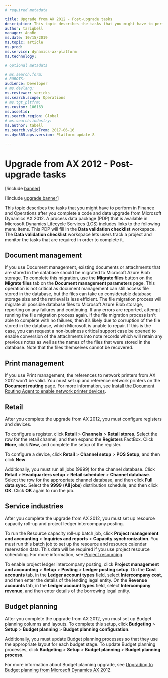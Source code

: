 ```yaml
---
# required metadata

title: Upgrade from AX 2012 - Post-upgrade tasks
description: This topic describes the tasks that you might have to perform in Finance and Operations after you complete a code and data upgrade from Microsoft Dynamics AX 2012.
author: tariqbell
manager: AnnBe
ms.date: 10/15/2019
ms.topic: article
ms.prod: 
ms.service: dynamics-ax-platform
ms.technology: 

# optional metadata

# ms.search.form: 
# ROBOTS: 
audience: Developer
# ms.devlang: 
ms.reviewer: sericks
ms.search.scope: Operations
# ms.tgt_pltfrm: 
ms.custom: 106163
ms.assetid: 
ms.search.region: Global
# ms.search.industry: 
ms.author: tabell
ms.search.validFrom: 2017-06-16
ms.dyn365.ops.version: Platform update 8

---
```


# Upgrade from AX 2012 - Post-upgrade tasks

[!include [banner](../includes/banner.md)]

[!include [upgrade banner](../includes/upgrade-banner.md)]

This topic describes the tasks that you might have to perform in Finance and Operations after you complete a code and data upgrade from Microsoft Dynamics AX 2012. A process data package (PDP) that is available in Microsoft Dynamics Lifecycle Services (LCS) includes links to the following menu items. This PDP will fill in the **Data validation checklist** workspace. The **Data validation checklist** workspace lets users track a project and monitor the tasks that are required in order to complete it.

## Document management

If you use Document management, existing documents or attachments that are stored in the database should be migrated to Microsoft Azure Blob storage. To complete this migration, use the **Migrate files** button on the **Migrate files** tab on the **Document management parameters** page. This operation is not critical as document management can still access file stored in the database, but the files can take up considerable database storage size and the retrieval is less efficient. The file migration process will migrate all possible database files to Microsoft Azure Blob storage, reporting on any failures and continuing. If any errors are reported, attempt running the file migration process again.
If the file migration process isn’t able to complete with no failures, then it’s likely due to corruption of the file stored in the database, which Microsoft is unable to repair. If this is the case, you can request a non-business critical support case be opened to enable conversion of the attachments into note records which will retain any previous notes as well as the names of the files that were stored in the database. Note that the files themselves cannot be recovered.

## Print management

If you use Print management, the references to network printers from AX 2012 won’t be valid. You must set up and reference network printers on the **Document routing** page. For more information, see [Install the Document Routing Agent to enable network printer devices](../analytics/install-document-routing-agent.md).

## Retail

After you complete the upgrade from AX 2012, you must configure registers and devices.

To configure a register, click **Retail** > **Channels** > **Retail stores**. Select the row for the retail channel, and then expand the **Registers** FactBox. Click **More**, click **New**, and complete the setup of the register.

To configure a device, click **Retail** > **Channel setup** > **POS Setup**, and then click **New**.

Additionally, you must run all jobs (9999) for the channel database. Click **Retail** > **Headquarters setup** > **Retail scheduler** > **Channel database**. Select the row for the appropriate channel database, and then click **Full data sync**. Select the **9999** (**All jobs**) distribution schedule, and then click **OK**. Click **OK** again to run the job.

## Service industries

After you complete the upgrade from AX 2012, you must set up resource capacity roll-up and project ledger intercompany posting.

To run the Resource capacity roll-up batch job, click **Project management and accounting** > **Inquiries and reports** > **Capacity synchronization**. You must run this batch job to set up the resource and resource calendar reservation data. This data will be required if you use project resource scheduling. For more information, see [Project resourcing](../../../finance/project-management/project-resourcing.md).

To enable project ledger intercompany posting, click **Project management and accounting** > **Setup** > **Posting** > **Ledger posting setup**. On the **Cost accounts** tab, in the **Ledger account types** field, select **Intercompany cost**, and then enter the details of the lending legal entity. On the **Revenue accounts** tab, in the **Ledger account types** field, select **Intercompany revenue**, and then enter details of the borrowing legal entity.

## Budget planning

After you complete the upgrade from AX 2012, you must set up Budget planning columns and layouts. To complete this setup, click **Budgeting** > **Setup** > **Budget planning** > **Budget planning configuration**.

Additionally, you must update Budget planning processes so that they use the appropriate layout for each budget stage. To update Budget planning processes, click **Budgeting** > **Setup** > **Budget planning** > **Budget planning process**.

For more information about Budget planning upgrade, see [Upgrading to Budget planning from Microsoft Dynamics AX 2012](upgrade-budget-planning.md).
